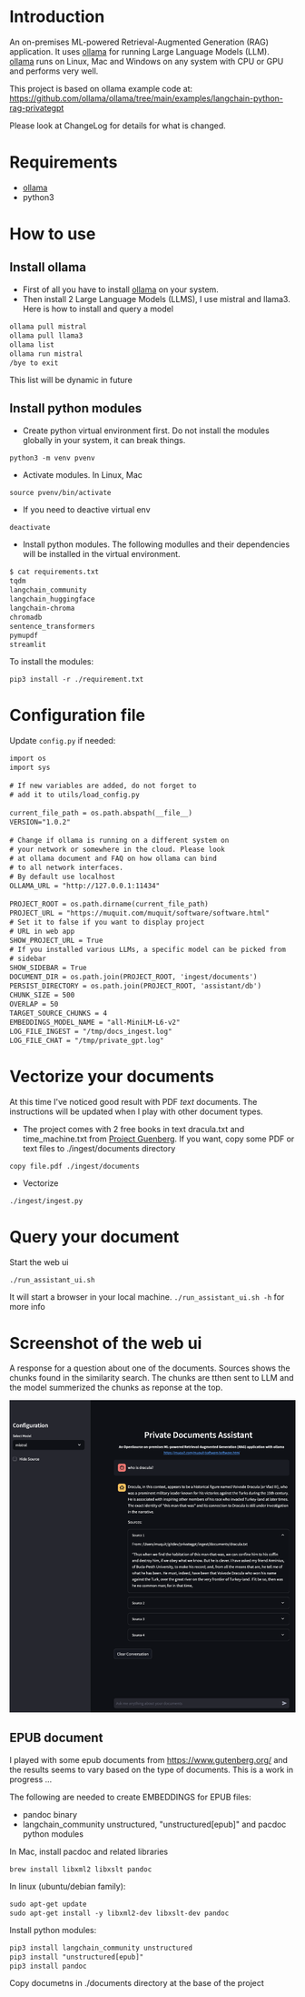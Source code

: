 # Introduction

An on-premises ML-powered Retrieval-Augmented Generation (RAG) application. It uses [ollama](https://ollama.com) for running Large Language Models (LLM). [ollama](https://ollama.com) runs on Linux, Mac and Windows on any system with CPU or GPU and performs very well.

This project is based on ollama example code at:
https://github.com/ollama/ollama/tree/main/examples/langchain-python-rag-privategpt

Please look at ChangeLog for details for what is changed.

# Requirements

- [ollama](https://ollama.com)
- python3

# How to use

## Install ollama

- First of all you have to install [ollama](https://ollama.com) on your system.
- Then install 2 Large Language Models (LLMS), I use mistral and llama3. Here is how to install and query a model

```
ollama pull mistral
ollama pull llama3
ollama list
ollama run mistral
/bye to exit
```

This list will be dynamic in future

## Install python modules

- Create python virtual environment first. Do not install the modules globally in your system, it can break things.

```
python3 -m venv pvenv
```

- Activate modules. In Linux, Mac

```
source pvenv/bin/activate
```

- If you need to deactive virtual env

```
deactivate
```

- Install python modules. The following modulles and their dependencies will be installed in the virtual environment.

```
$ cat requirements.txt
tqdm
langchain_community
langchain_huggingface
langchain-chroma
chromadb
sentence_transformers
pymupdf
streamlit
```

To install the modules:

```
pip3 install -r ./requirement.txt
```

# Configuration file

Update `config.py` if needed:

```
import os
import sys

# If new variables are added, do not forget to
# add it to utils/load_config.py

current_file_path = os.path.abspath(__file__)
VERSION="1.0.2"

# Change if ollama is running on a different system on
# your network or somewhere in the cloud. Please look
# at ollama document and FAQ on how ollama can bind
# to all network interfaces.
# By default use localhost
OLLAMA_URL = "http://127.0.0.1:11434"

PROJECT_ROOT = os.path.dirname(current_file_path)
PROJECT_URL = "https://muquit.com/muquit/software/software.html"
# Set it to false if you want to display project
# URL in web app
SHOW_PROJECT_URL = True
# If you installed various LLMs, a specific model can be picked from
# sidebar
SHOW_SIDEBAR = True
DOCUMENT_DIR = os.path.join(PROJECT_ROOT, 'ingest/documents')
PERSIST_DIRECTORY = os.path.join(PROJECT_ROOT, 'assistant/db')
CHUNK_SIZE = 500
OVERLAP = 50
TARGET_SOURCE_CHUNKS = 4
EMBEDDINGS_MODEL_NAME = "all-MiniLM-L6-v2"
LOG_FILE_INGEST = "/tmp/docs_ingest.log"
LOG_FILE_CHAT = "/tmp/private_gpt.log"
```

# Vectorize your documents

At this time I've noticed good result with PDF _text_ documents. The instructions will be updated when I play with other document types.

- The project comes with 2 free books in text dracula.txt and time_machine.txt from [Project Guenberg](https://www.gutenberg.org/). If you want, copy some PDF or text files to ./ingest/documents directory

```
copy file.pdf ./ingest/documents
```

- Vectorize

```
./ingest/ingest.py
```

# Query your document

Start the web ui

```
./run_assistant_ui.sh
```

It will start a browser in your local machine. `./run_assistant_ui.sh -h` for more info

# Screenshot of the web ui

A response for a question about one of the documents. Sources shows the chunks found in the similarity search. The chunks are tthen sent to LLM and the model summerized the chunks as reponse at the top.

![dracula](./screenshots/dracula.png)

## EPUB document

I played with some epub documents from https://www.gutenberg.org/ and the results seems to vary based
on the type of documents. This is a work in progress ...

The following are needed to create EMBEDDINGS for EPUB files:

- pandoc binary
- langchain_community unstructured, "unstructured[epub]" and pacdoc python
  modules

In Mac, install pacdoc and related libraries

```
brew install libxml2 libxslt pandoc
```

In linux (ubuntu/debian family):

```
sudo apt-get update
sudo apt-get install -y libxml2-dev libxslt-dev pandoc
```

Install python modules:

```
pip3 install langchain_community unstructured
pip3 install "unstructured[epub]"
pip3 install pandoc
```

Copy documetns in ./documents directory at the base of the project
